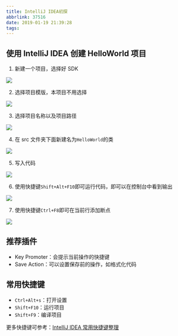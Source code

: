 ```yaml
---
title: IntelliJ IDEA初探
abbrlink: 37516
date: 2019-01-19 21:39:28
tags:
---
```


## 使用 IntelliJ IDEA 创建 HelloWorld 项目

1. 新建一个项目，选择好 SDK

![](1.png)

2. 选择项目模版，本项目不用选择

![](2.png)

3. 选择项目名称以及项目路径

![](3.png)

4. 在 src 文件夹下面新建名为`HelloWorld`的类

![](4.png)

5. 写入代码

![](5.png)

6. 使用快捷键`Shift+Alt+F10`即可运行代码，即可以在控制台中看到输出

![](6.png)

7. 使用快捷键`Ctrl+F8`即可在当前行添加断点

![](7.png)

## 推荐插件

- Key Promoter：会提示当前操作的快捷键
- Save Action：可以设置保存前的操作，如格式化代码

## 常用快捷键

- `Ctrl+Alt+s`：打开设置
- `Shift+F10`：运行项目
- `Shift+F9`：编译项目

更多快捷键可参考：[IntelliJ IDEA 常用快捷键整理](https://segmentfault.com/a/1190000011544042)
